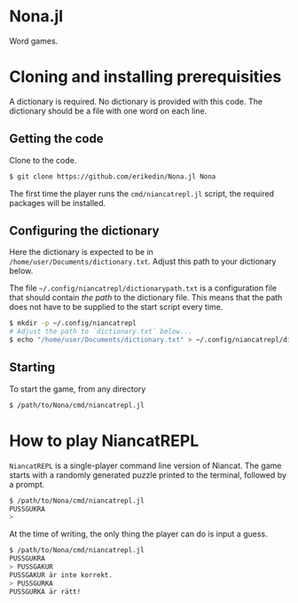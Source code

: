 # Nona.jl
Word games.

# Cloning and installing prerequisities
A dictionary is required. No dictionary is provided with this code.
The dictionary should be a file with one word on each line.

## Getting the code
Clone to the code.

```bash
$ git clone https://github.com/erikedin/Nona.jl Nona
```

The first time the player runs the `cmd/niancatrepl.jl` script, the required
packages will be installed.

## Configuring the dictionary
Here the dictionary is expected to be in `/home/user/Documents/dictionary.txt`.
Adjust this path to your dictionary below.

The file `~/.config/niancatrepl/dictionarypath.txt` is a configuration file that
should contain _the path_ to the dictionary file. This means that the path does
not have to be supplied to the start script every time.

```bash
$ mkdir -p ~/.config/niancatrepl
# Adjust the path to `dictionary.txt` below...
$ echo "/home/user/Documents/dictionary.txt" > ~/.config/niancatrepl/dictionarypath.txt
```

## Starting
To start the game, from any directory

```bash
$ /path/to/Nona/cmd/niancatrepl.jl
```

# How to play NiancatREPL
`NiancatREPL` is a single-player command line version of Niancat.
The game starts with a randomly generated puzzle printed to the terminal, followed by a prompt.

```bash
$ /path/to/Nona/cmd/niancatrepl.jl
PUSSGUKRA
>
```

At the time of writing, the only thing the player can do is input a guess.

```bash
$ /path/to/Nona/cmd/niancatrepl.jl
PUSSGUKRA
> PUSSGAKUR
PUSSGAKUR är inte korrekt.
> PUSSGURKA
PUSSGURKA är rätt!
```
